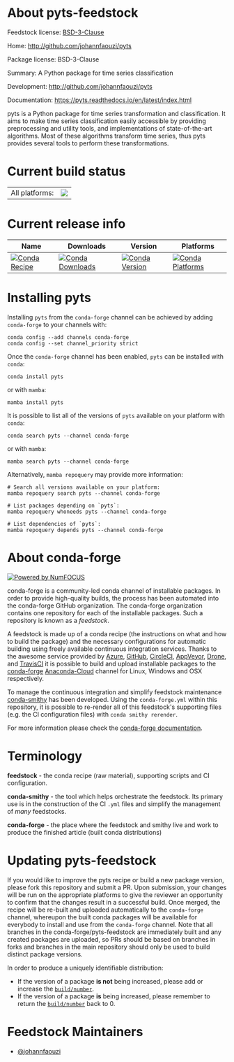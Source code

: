 About pyts-feedstock
====================

Feedstock license: [BSD-3-Clause](https://github.com/conda-forge/pyts-feedstock/blob/main/LICENSE.txt)

Home: http://github.com/johannfaouzi/pyts

Package license: BSD-3-Clause

Summary: A Python package for time series classification

Development: http://github.com/johannfaouzi/pyts

Documentation: https://pyts.readthedocs.io/en/latest/index.html

pyts is a Python package for time series transformation and classification.
It aims to make time series classification easily accessible by providing
preprocessing and utility tools, and implementations of state-of-the-art
algorithms. Most of these algorithms transform time series, thus pyts
provides several tools to perform these transformations.


Current build status
====================


<table><tr><td>All platforms:</td>
    <td>
      <a href="https://dev.azure.com/conda-forge/feedstock-builds/_build/latest?definitionId=7437&branchName=main">
        <img src="https://dev.azure.com/conda-forge/feedstock-builds/_apis/build/status/pyts-feedstock?branchName=main">
      </a>
    </td>
  </tr>
</table>

Current release info
====================

| Name | Downloads | Version | Platforms |
| --- | --- | --- | --- |
| [![Conda Recipe](https://img.shields.io/badge/recipe-pyts-green.svg)](https://anaconda.org/conda-forge/pyts) | [![Conda Downloads](https://img.shields.io/conda/dn/conda-forge/pyts.svg)](https://anaconda.org/conda-forge/pyts) | [![Conda Version](https://img.shields.io/conda/vn/conda-forge/pyts.svg)](https://anaconda.org/conda-forge/pyts) | [![Conda Platforms](https://img.shields.io/conda/pn/conda-forge/pyts.svg)](https://anaconda.org/conda-forge/pyts) |

Installing pyts
===============

Installing `pyts` from the `conda-forge` channel can be achieved by adding `conda-forge` to your channels with:

```
conda config --add channels conda-forge
conda config --set channel_priority strict
```

Once the `conda-forge` channel has been enabled, `pyts` can be installed with `conda`:

```
conda install pyts
```

or with `mamba`:

```
mamba install pyts
```

It is possible to list all of the versions of `pyts` available on your platform with `conda`:

```
conda search pyts --channel conda-forge
```

or with `mamba`:

```
mamba search pyts --channel conda-forge
```

Alternatively, `mamba repoquery` may provide more information:

```
# Search all versions available on your platform:
mamba repoquery search pyts --channel conda-forge

# List packages depending on `pyts`:
mamba repoquery whoneeds pyts --channel conda-forge

# List dependencies of `pyts`:
mamba repoquery depends pyts --channel conda-forge
```


About conda-forge
=================

[![Powered by
NumFOCUS](https://img.shields.io/badge/powered%20by-NumFOCUS-orange.svg?style=flat&colorA=E1523D&colorB=007D8A)](https://numfocus.org)

conda-forge is a community-led conda channel of installable packages.
In order to provide high-quality builds, the process has been automated into the
conda-forge GitHub organization. The conda-forge organization contains one repository
for each of the installable packages. Such a repository is known as a *feedstock*.

A feedstock is made up of a conda recipe (the instructions on what and how to build
the package) and the necessary configurations for automatic building using freely
available continuous integration services. Thanks to the awesome service provided by
[Azure](https://azure.microsoft.com/en-us/services/devops/), [GitHub](https://github.com/),
[CircleCI](https://circleci.com/), [AppVeyor](https://www.appveyor.com/),
[Drone](https://cloud.drone.io/welcome), and [TravisCI](https://travis-ci.com/)
it is possible to build and upload installable packages to the
[conda-forge](https://anaconda.org/conda-forge) [Anaconda-Cloud](https://anaconda.org/)
channel for Linux, Windows and OSX respectively.

To manage the continuous integration and simplify feedstock maintenance
[conda-smithy](https://github.com/conda-forge/conda-smithy) has been developed.
Using the ``conda-forge.yml`` within this repository, it is possible to re-render all of
this feedstock's supporting files (e.g. the CI configuration files) with ``conda smithy rerender``.

For more information please check the [conda-forge documentation](https://conda-forge.org/docs/).

Terminology
===========

**feedstock** - the conda recipe (raw material), supporting scripts and CI configuration.

**conda-smithy** - the tool which helps orchestrate the feedstock.
                   Its primary use is in the construction of the CI ``.yml`` files
                   and simplify the management of *many* feedstocks.

**conda-forge** - the place where the feedstock and smithy live and work to
                  produce the finished article (built conda distributions)


Updating pyts-feedstock
=======================

If you would like to improve the pyts recipe or build a new
package version, please fork this repository and submit a PR. Upon submission,
your changes will be run on the appropriate platforms to give the reviewer an
opportunity to confirm that the changes result in a successful build. Once
merged, the recipe will be re-built and uploaded automatically to the
`conda-forge` channel, whereupon the built conda packages will be available for
everybody to install and use from the `conda-forge` channel.
Note that all branches in the conda-forge/pyts-feedstock are
immediately built and any created packages are uploaded, so PRs should be based
on branches in forks and branches in the main repository should only be used to
build distinct package versions.

In order to produce a uniquely identifiable distribution:
 * If the version of a package **is not** being increased, please add or increase
   the [``build/number``](https://docs.conda.io/projects/conda-build/en/latest/resources/define-metadata.html#build-number-and-string).
 * If the version of a package **is** being increased, please remember to return
   the [``build/number``](https://docs.conda.io/projects/conda-build/en/latest/resources/define-metadata.html#build-number-and-string)
   back to 0.

Feedstock Maintainers
=====================

* [@johannfaouzi](https://github.com/johannfaouzi/)


